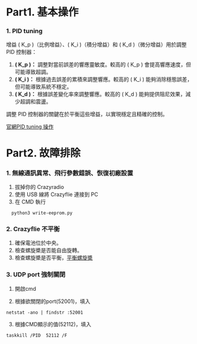 # Part1. 基本操作
### 1. PID tuning

增益 \( K_p \)（比例增益）、\( K_i \)（積分增益）和 \( K_d \)（微分增益）用於調整 PID 控制器：

1. **\( K_p \)：** 調整對當前誤差的響應靈敏度。較高的 \( K_p \) 會提高響應速度，但可能導致超調。  
2. **\( K_i \)：** 根據過去誤差的累積來調整響應。較高的 \( K_i \) 能夠消除穩態誤差，但可能導致系統不穩定。  
3. **\( K_d \)：** 根據誤差變化率來調整響應。較高的 \( K_d \) 能夠提供阻尼效果，減少超調和震盪。  

調整 PID 控制器的關鍵在於平衡這些增益，以實現穩定且精確的控制。  

[官網PID tuning 操作](https://www.bitcraze.io/documentation/tutorials/pid-tuning-guide/)

# Part2. 故障排除
### 1. 無線通訊異常、飛行參數錯誤、恢復初廠設置
1. 拔掉你的 Crazyradio
2. 使用 USB 線將 Crazyflie 連接到 PC
3. 在 CMD 執行
```
  python3 write-eeprom.py
```

### 2. Crazyflie 不平衡
1. 確保電池位於中央。
2. 檢查螺旋槳是否能自由旋轉。
3. 檢查螺旋槳是否平衡，[平衡螺旋槳](https://www.bitcraze.io/documentation/tutorials/balancing-propellers/)

### 3. UDP port 強制關閉
1. 開啟cmd

2. 根據欲關閉的port(52001)，填入
```
netstat -ano | findstr :52001
```
3. 根據CMD顯示的值(52112)，填入
```
taskkill /PID  52112 /F
```
